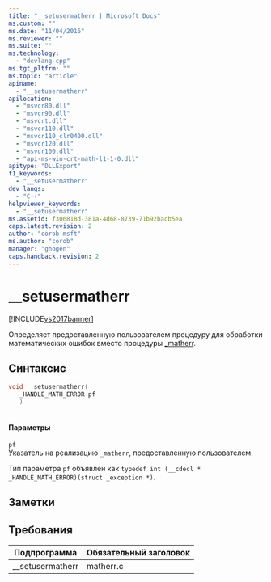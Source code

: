 ```yaml
---
title: "__setusermatherr | Microsoft Docs"
ms.custom: ""
ms.date: "11/04/2016"
ms.reviewer: ""
ms.suite: ""
ms.technology: 
  - "devlang-cpp"
ms.tgt_pltfrm: ""
ms.topic: "article"
apiname: 
  - "__setusermatherr"
apilocation: 
  - "msvcr80.dll"
  - "msvcr90.dll"
  - "msvcrt.dll"
  - "msvcr110.dll"
  - "msvcr110_clr0400.dll"
  - "msvcr120.dll"
  - "msvcr100.dll"
  - "api-ms-win-crt-math-l1-1-0.dll"
apitype: "DLLExport"
f1_keywords: 
  - "__setusermatherr"
dev_langs: 
  - "C++"
helpviewer_keywords: 
  - "__setusermatherr"
ms.assetid: f306818d-381a-4d68-8739-71b92bacb5ea
caps.latest.revision: 2
author: "corob-msft"
ms.author: "corob"
manager: "ghogen"
caps.handback.revision: 2
---
```

# __setusermatherr
[!INCLUDE[vs2017banner](../assembler/inline/includes/vs2017banner.md)]

Определяет предоставленную пользователем процедуру для обработки математических ошибок вместо процедуры [\_matherr](../c-runtime-library/reference/matherr.md).  
  
## Синтаксис  
  
```cpp  
void __setusermatherr(  
   _HANDLE_MATH_ERROR pf   
   )  
  
```  
  
#### Параметры  
 `pf`  
 Указатель на реализацию `_matherr`, предоставленную пользователем.  
  
 Тип параметра `pf` объявлен как `typedef int (__cdecl * _HANDLE_MATH_ERROR)(struct _exception *)`.  
  
## Заметки  
  
## Требования  
  
|Подпрограмма|Обязательный заголовок|  
|------------------|----------------------------|  
|\_\_setusermatherr|matherr.c|